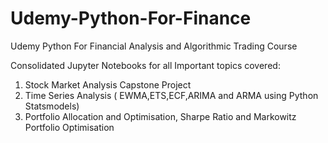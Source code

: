# Udemy-Python-For-Finance
Udemy Python For Financial Analysis and Algorithmic Trading Course

Consolidated Jupyter Notebooks for all Important topics covered:
1. Stock Market Analysis Capstone Project
2. Time Series Analysis ( EWMA,ETS,ECF,ARIMA and ARMA using Python Statsmodels)
3. Portfolio Allocation and Optimisation, Sharpe Ratio and Markowitz Portfolio Optimisation
